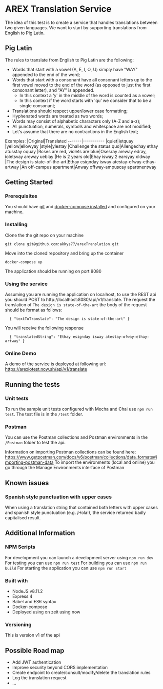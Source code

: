 # AREX Translation Service
The idea of this test is to create a service that handles translations between two given
languages.
We want to start by supporting translations from English to Pig Latin.
## Pig Latin
The rules to translate from English to Pig Latin are the following:
- Words that start with a vowel (A, E, I, O, U) simply have "WAY" appended to the end
of the word;
- Words that start with a consonant have all consonant letters up to the first vowel
moved to the end of the word (as opposed to just the first consonant letter), and "AY"
is appended.
  - In this context a ‘y' in the middle of the word is counted as a vowel;
  - In this context if the word starts with 'qu’ we consider that to be a single
consonant;
- Translations should respect upper/lower case formatting;
- Hyphenated words are treated as two words;
- Words may consist of alphabetic characters only (A-Z and a-z);
- All punctuation, numerals, symbols and whitespace are not modified;
- Let's assume that there are no contractions in the English text;

Examples:
|Original|Translated
-------|-----------
|quiet|ietquay
|yellow|ellowyay
|style|ylestay
|Challenge the status quo|Allengechay ethay atusstay oquay
|Roses are red, violets are blue|Osesray areway edray, ioletsvay areway ueblay
|He is 2 years old|Ehay isway 2 earsyay oldway
|The design is state-of-the-art|Ethay esignday isway atestay-ofway-ethay-artway
|An off-campus apartment|Anway offway-ampuscay apartmentway

## Getting Started

### Prerequisites
You should have [git](https://git-scm.com/book/en/v2/Getting-Started-Installing-Git) and [docker-compose installed](https://docs.docker.com/compose/install/) and configured on your machine.

### Installing

Clone the the git repo on your machine
```
git clone git@github.com:akkys77/arexTranslation.git
```

Move into the cloned repository and bring up the container
```
docker-compose up
```
The application should be running on port 8080

### Using the service
Assuming you are running the application on localhost, to use the REST api you should POST to http://localhost:8080/api/v1/translate. The request the translation of `The design is state-of-the-art` the body of the request should be format as follows:
```
  { "textToTranslate": "The design is state-of-the-art" }
```
You will receive the following response
```
  { "translatedString": "Ethay esignday isway atestay-ofway-ethay-artway" }
```
### Online Demo
A demo of the service is deployed at following url: https://arexiotest.now.sh/api/v1/translate

## Running the tests
### Unit tests
To run the sample unit tests configured with Mocha and Chai use `npm run test`. The test file is in the `/test` folder.

### Postman
You can use the Postman collections and Postman environments in the `/Postman` folder to test the api.

Information on importing Postman collections can be found here: https://www.getpostman.com/docs/v6/postman/collections/data_formats#importing-postman-data
To import the environments (local and online) you go through the Manage Environments interface of Postman

## Known issues
### Spanish style punctuation with upper cases
When using a translation string that contained both letters with upper cases and spanish style punctuation (e.g. ¡Hola!), the service returned badly capitalised result.

## Additional Information
### NPM Scripts

For development you can launch a development server using `npm run dev`
For testing you can use `npm run test`
For building you can use `npm run build`
For starting the application you can use `npm run start`

### Built with
- NodeJS v8.11.2
- Express 4
- Babel and ES6 syntax
- Docker-compose
- Deployed using on zeit using now

### Versioning
This is version v1 of the api

## Possible Road map
- Add JWT authentication
- Improve security beyond CORS implementation
- Create endpoint to create/consult/modify/delete the translation rules
- Log the translation request
- ...